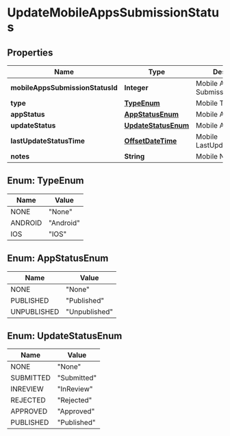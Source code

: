 
# UpdateMobileAppsSubmissionStatus

## Properties
Name | Type | Description | Notes
------------ | ------------- | ------------- | -------------
**mobileAppsSubmissionStatusId** | **Integer** | Mobile Apps Submission Status Id |  [optional]
**type** | [**TypeEnum**](#TypeEnum) | Mobile Type |  [optional]
**appStatus** | [**AppStatusEnum**](#AppStatusEnum) | Mobile App Status |  [optional]
**updateStatus** | [**UpdateStatusEnum**](#UpdateStatusEnum) | Mobile App Status |  [optional]
**lastUpdateStatusTime** | [**OffsetDateTime**](OffsetDateTime.md) | Mobile LastUpdateStatusTime |  [optional]
**notes** | **String** | Mobile Notes |  [optional]


<a name="TypeEnum"></a>
## Enum: TypeEnum
Name | Value
---- | -----
NONE | &quot;None&quot;
ANDROID | &quot;Android&quot;
IOS | &quot;IOS&quot;


<a name="AppStatusEnum"></a>
## Enum: AppStatusEnum
Name | Value
---- | -----
NONE | &quot;None&quot;
PUBLISHED | &quot;Published&quot;
UNPUBLISHED | &quot;Unpublished&quot;


<a name="UpdateStatusEnum"></a>
## Enum: UpdateStatusEnum
Name | Value
---- | -----
NONE | &quot;None&quot;
SUBMITTED | &quot;Submitted&quot;
INREVIEW | &quot;InReview&quot;
REJECTED | &quot;Rejected&quot;
APPROVED | &quot;Approved&quot;
PUBLISHED | &quot;Published&quot;



